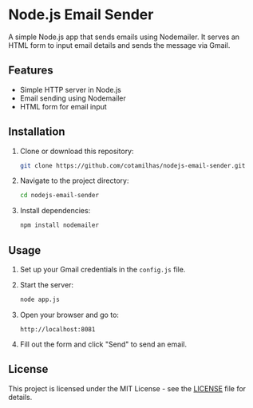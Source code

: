 
# Node.js Email Sender

A simple Node.js app that sends emails using Nodemailer. It serves an HTML form to input email details and sends the message via Gmail.

## Features

- Simple HTTP server in Node.js
- Email sending using Nodemailer
- HTML form for email input

## Installation

1. Clone or download this repository:
   ```bash
   git clone https://github.com/cotamilhas/nodejs-email-sender.git
   ```
   
2. Navigate to the project directory:
   ```bash
   cd nodejs-email-sender
   ```

3. Install dependencies:
   ```bash
   npm install nodemailer
   ```

## Usage

1. Set up your Gmail credentials in the `config.js` file.
2. Start the server:
   ```bash
   node app.js
   ```

3. Open your browser and go to:
   ```
   http://localhost:8081
   ```

4. Fill out the form and click "Send" to send an email.

## License

This project is licensed under the MIT License - see the [LICENSE](LICENSE) file for details.
